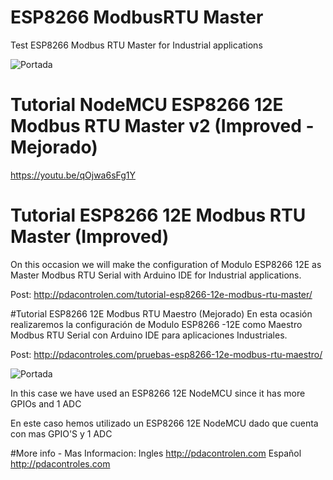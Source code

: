 # ESP8266 ModbusRTU Master
Test ESP8266 Modbus RTU Master for Industrial applications

![Portada](https://github.com/JhonControl/ESP8266_ModbusRTU_Master_V2/blob/master/extras/NodeMCU%20Modbus%20MASTER.jpg)


# Tutorial NodeMCU ESP8266 12E   Modbus RTU  Master v2 (Improved - Mejorado)

https://youtu.be/qOjwa6sFg1Y

# Tutorial ESP8266 12E Modbus RTU Master (Improved)
On this occasion we will make the configuration of Modulo ESP8266 12E as Master Modbus RTU Serial with Arduino IDE for Industrial applications.

Post: http://pdacontrolen.com/tutorial-esp8266-12e-modbus-rtu-master/


#Tutorial ESP8266 12E Modbus RTU Maestro (Mejorado)
En esta ocasión realizaremos la configuración de Modulo ESP8266 -12E como Maestro Modbus RTU Serial con Arduino IDE para aplicaciones Industriales.

Post: http://pdacontroles.com/pruebas-esp8266-12e-modbus-rtu-maestro/

![Portada](https://github.com/JhonControl/ESP8266_ModbusRTU_Master_V2/blob/master/extras/NodeMCU_PDAControl.jpg)


In this case we have used an ESP8266 12E NodeMCU since it has more GPIOs and 1 ADC

En este caso hemos utilizado un ESP8266 12E NodeMCU dado que cuenta con mas GPIO'S y 1 ADC

#More info - Mas Informacion:
Ingles
http://pdacontrolen.com
Español
http://pdacontroles.com
